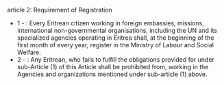 article 2: Requirement of Registration

<ul>
			<li>1 - : Every Eritrean citizen working in foreign embassies, missions, international non-governmental organisations, including the UN and its specialized agencies operating in Eritrea shall, at the beginning of the first month of every year, register in the Ministry of Labour and Social Welfare.<ul>
			</ul></li>			<li>2 - : Any Eritrean, who fails to fulfill the obligations provided for under sub-Article (1) of this Article shall be prohibited from, working in the Agencies and organizations mentioned under sub-article (1) above.<ul>
			</ul></li></ul>